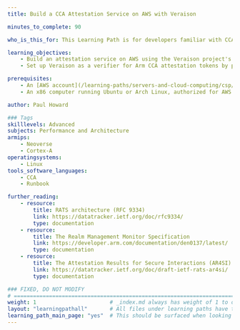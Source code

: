 ```yaml
---
title: Build a CCA Attestation Service on AWS with Veraison

minutes_to_complete: 90

who_is_this_for: This Learning Path is for developers familiar with CCA attestation and the Veraison project. You'll learn how to deploy a scalable CCA attestation verifier service on AWS.

learning_objectives:
    - Build an attestation service on AWS using the Veraison project's components.
    - Set up Veraison as a verifier for Arm CCA attestation tokens by provisioning CCA platform endorsements.

prerequisites:
    - An [AWS account](/learning-paths/servers-and-cloud-computing/csp/aws/) with access to AWS services.
    - An x86 computer running Ubuntu or Arch Linux, authorized for AWS access. If you're using another build environment, you'll need to configure the toolchains for cross-compilation.

author: Paul Howard

### Tags
skilllevels: Advanced
subjects: Performance and Architecture
armips:
    - Neoverse
    - Cortex-A
operatingsystems:
    - Linux
tools_software_languages:
    - CCA
    - Runbook

further_reading:
    - resource:
        title: RATS architecture (RFC 9334) 
        link: https://datatracker.ietf.org/doc/rfc9334/
        type: documentation
    - resource:
        title: The Realm Management Monitor Specification
        link: https://developer.arm.com/documentation/den0137/latest/
        type: documentation
    - resource:
        title: The Attestation Results for Secure Interactions (AR4SI) 
        link: https://datatracker.ietf.org/doc/draft-ietf-rats-ar4si/
        type: documentation

### FIXED, DO NOT MODIFY
# ================================================================================
weight: 1                       # _index.md always has weight of 1 to order correctly
layout: "learningpathall"       # All files under learning paths have this same wrapper
learning_path_main_page: "yes"  # This should be surfaced when looking for related content. Only set for _index.md of learning path content.
---
```

